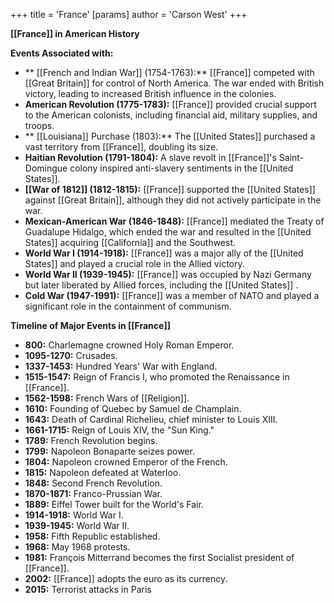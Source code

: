 +++
 title = 'France'
[params]
	author = 'Carson West'
+++


**[[France]] in American History**

**Events Associated with:**

* ** [[French and Indian War]] (1754-1763):** [[France]] competed with [[Great Britain]] for control of North America. The war ended with British victory, leading to increased British influence in the colonies.
* **American Revolution (1775-1783):** [[France]] provided crucial support to the American colonists, including financial aid, military supplies, and troops.
* ** [[Louisiana]] Purchase (1803):** The [[United States]] purchased a vast territory from [[France]], doubling its size.
* **Haitian Revolution (1791-1804):** A slave revolt in [[France]]'s Saint-Domingue colony inspired anti-slavery sentiments in the [[United States]].
* **[[War of 1812]] (1812-1815):** [[France]] supported the [[United States]] against [[Great Britain]], although they did not actively participate in the war.
* **Mexican-American War (1846-1848):** [[France]] mediated the Treaty of Guadalupe Hidalgo, which ended the war and resulted in the [[United States]] acquiring [[California]] and the Southwest.
* **World War I (1914-1918):** [[France]] was a major ally of the [[United States]] and played a crucial role in the Allied victory.
* **World War II (1939-1945):** [[France]] was occupied by Nazi Germany but later liberated by Allied forces, including the [[United States]] .
* **Cold War (1947-1991):** [[France]] was a member of NATO and played a significant role in the containment of communism.

**Timeline of Major Events in [[France]]**

* **800:** Charlemagne crowned Holy Roman Emperor.
* **1095-1270:** Crusades.
* **1337-1453:** Hundred Years' War with England.
* **1515-1547:** Reign of Francis I, who promoted the Renaissance in [[France]].
* **1562-1598:** French Wars of [[Religion]].
* **1610:** Founding of Quebec by Samuel de Champlain.
* **1643:** Death of Cardinal Richelieu, chief minister to Louis XIII.
* **1661-1715:** Reign of Louis XIV, the "Sun King."
* **1789:** French Revolution begins.
* **1799:** Napoleon Bonaparte seizes power.
* **1804:** Napoleon crowned Emperor of the French.
* **1815:** Napoleon defeated at Waterloo.
* **1848:** Second French Revolution.
* **1870-1871:** Franco-Prussian War.
* **1889:** Eiffel Tower built for the World's Fair.
* **1914-1918:** World War I.
* **1939-1945:** World War II.
* **1958:** Fifth Republic established.
* **1968:** May 1968 protests.
* **1981:** François Mitterrand becomes the first Socialist president of [[France]].
* **2002:** [[France]] adopts the euro as its currency.
* **2015:** Terrorist attacks in Paris